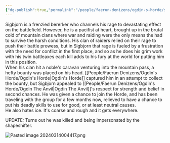 ```yaml
---
{"dg-publish":true,"permalink":"/people/faerun-denizens/ogdin-s-horde/sigbjorn-hagisson/","tags":["Character","Ally","Faerun","Dead"]}
---
```


Sigbjorn is a frenzied bererker who channels his rage to devastating effect on the battlefield.  However, he is a pacifist at heart, brought up in the brutal cold of mountain clans where war and raiding were the only means the had to survive the harsh conditions.  His clan of raiders relied on their rage to push their battle prowess, but in Sigbjorn that rage is fueled by a frustration with the need for conflict in the first place, and so as he does his grim work with his twin battleaxes each kill adds to his fury at the world for putting him in this position.  
When his clan hit a noble's caravan venturing into the mountain pass, a hefty bounty was placed on his head.  [[People/Faerun Denizens/Ogdin's Horde/Ogdin's Horde\|Ogdin's Horde]] captured him in an attempt to collect the bounty, but Sigbjorn appealed to [[People/Faerun Denizens/Ogdin's Horde/Ogdin The Anvil\|Ogdin The Anvil]]'s respect for strength and belief in second chances.  He was given a chance to join the Horde, and has been traveling with the group for a few months now, relieved to have a chance to put his deadly skills to use for good, or at least neutral causes.  
He also hates ice.  It's coarse and rough and it gets everywhere.  

UPDATE: Turns out he was killed and being impersonated by the shapeshifter.  

![Pasted image 20240314004417.png](/img/user/Z_Attachments/Pasted%20image%2020240314004417.png)